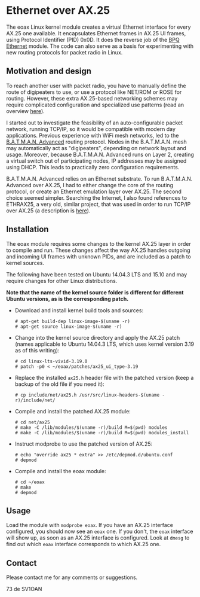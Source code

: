 # Ethernet over AX.25

The eoax Linux kernel module creates a virtual Ethernet interface for every AX.25 one available. It encapsulates Ethernet frames in AX.25 UI frames, using Protocol Identifier (PID) 0x0D. It does the reverse job of the [BPQ Ethernet](http://www.linux-ax25.org/wiki/BPQ) module. The code can also serve as a basis for experimenting with new routing protocols for packet radio in Linux.

## Motivation and design

To reach another user with packet radio, you have to manually define the route of digipeaters to use, or use a protocol like NET/ROM or ROSE for routing. However, these extra AX.25-based networking schemes may require complicated configuration and specialized use patterns (read an overview [here](https://www.tapr.org/pr_intro.html)).

I started out to investigate the feasibility of an auto-configurable packet network, running TCP/IP, so it would be compatible with modern day applications. Previous experience with WiFi mesh networks, led to the [B.A.T.M.A.N. Advanced](https://www.open-mesh.org/projects/open-mesh/wiki) routing protocol. Nodes in the B.A.T.M.A.N. mesh may automatically act as "digipeaters", depending on network layout and usage. Moreover, because B.A.T.M.A.N. Advanced runs on Layer 2, creating a virtual switch out of participating nodes, IP addresses may be assigned using DHCP. This leads to practically zero configuration requirements.

B.A.T.M.A.N. Advanced relies on an Ethernet substrate. To run B.A.T.M.A.N. Advanced over AX.25, I had to either change the core of the routing protocol, or create an Ethernet emulation layer over AX.25. The second choice seemed simpler. Searching the Internet, I also found references to ETHRAX25, a very old, similar project, that was used in order to run TCP/IP over AX.25 (a description is [here](ftp://ftp.ucsd.edu/hamradio/packet/tcpip/misc/ethrax25.txt)).

## Installation

The eoax module requires some changes to the kernel AX.25 layer in order to compile and run. These changes affect the way AX.25 handles outgoing and incoming UI frames with unknown PIDs, and are included as a patch to kernel sources.

The following have been tested on Ubuntu 14.04.3 LTS and 15.10 and may require changes for other Linux distributions.

**Note that the name of the kernel source folder is different for different Ubuntu versions, as is the corresponding patch.**

* Download and install kernel build tools and sources:

  ```
  # apt-get build-dep linux-image-$(uname -r)
  # apt-get source linux-image-$(uname -r)
  ```

* Change into the kernel source directory and apply the AX.25 patch (names applicable to Ubuntu 14.04.3 LTS, which uses kernel version 3.19 as of this writing):

  ```
  # cd linux-lts-vivid-3.19.0 
  # patch -p0 < ~/eoax/patches/ax25_ui_type-3.19
  ```

* Replace the installed `ax25.h` header file with the patched version (keep a backup of the old file if you need it):

  ```
  # cp include/net/ax25.h /usr/src/linux-headers-$(uname -r)/include/net/
  ```

* Compile and install the patched AX.25 module:

  ```
  # cd net/ax25
  # make -C /lib/modules/$(uname -r)/build M=$(pwd) modules
  # make -C /lib/modules/$(uname -r)/build M=$(pwd) modules_install
  ```

* Instruct modprobe to use the patched version of AX.25:

  ```
  # echo "override ax25 * extra" >> /etc/depmod.d/ubuntu.conf
  # depmod
  ```

* Compile and install the eoax module:

  ```
  # cd ~/eoax
  # make
  # depmod
  ```

## Usage

Load the module with `modprobe eoax`. If you have an AX.25 interface configured, you should now see an `eoax` one. If you don't, the `eoax` interface will show up, as soon as an AX.25 interface is configured. Look at `dmesg` to find out which `eoax` interface corresponds to which AX.25 one.

## Contact

Please contact me for any comments or suggestions.

73 de SV1OAN
